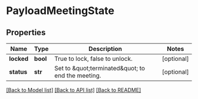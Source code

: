 # PayloadMeetingState

## Properties
Name | Type | Description | Notes
------------ | ------------- | ------------- | -------------
**locked** | **bool** | True to lock, false to unlock. | [optional] 
**status** | **str** | Set to \&quot;terminated\&quot; to end the meeting. | [optional] 

[[Back to Model list]](../README.md#documentation-for-models) [[Back to API list]](../README.md#documentation-for-api-endpoints) [[Back to README]](../README.md)


